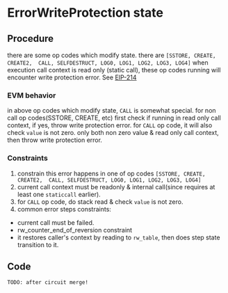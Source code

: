 # ErrorWriteProtection state

## Procedure
there are some op codes which modify state. there are `[SSTORE, CREATE, CREATE2, 
CALL, SELFDESTRUCT, LOG0, LOG1, LOG2, LOG3, LOG4]`
when execution call context is read only (static call), these op codes running will encounter
write protection error. See [EIP-214](https://eips.ethereum.org/EIPS/eip-214)
### EVM behavior
in above op codes which modify state, `CALL` is somewhat special. for non call op codes(SSTORE, CREATE, etc)
first check if running in read only call context, if yes, throw write protection error.
for `CALL` op code, it will also check `value` is not zero. only both non zero value & read only call context, then
throw write protection error.

### Constraints
1. constrain this error happens in one of op codes `[SSTORE, CREATE, CREATE2, 
CALL, SELFDESTRUCT, LOG0, LOG1, LOG2, LOG3, LOG4]`
2. current call context must be readonly & internal call(since requires at least one `staticcall` earlier).
3. for `CALL` op code, do stack read & check `value` is not zero.
4. common error steps constraints:
  - current call must be failed.
  - rw_counter_end_of_reversion constraint
  - it restores caller's context by reading to `rw_table`, then does step state transition to it.

## Code
    TODO: after circuit merge!